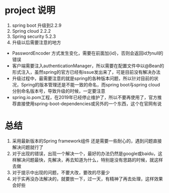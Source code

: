 # project 说明
1. spring boot 升级到2.2.9
2. Spring cloud 2.2.2
3. Spring security 5.2.3
4. 升级以后需要注意的地方
  - PasswordEncoder 方式发生变化，需要在前面加{id}，否则会返回id为null的错误
  - 客户端需要注入authenticationManager，所以需要在配置文件中以@Bean的形式注入，虽然spring的官方已经有issue发出来了，可是目前没有解决办法
  - 升级过程中，最需要注意的就是spring的各种版本问题，所以针对目前的状况，Spring的版本管理还是不能一致的命名，而spring boot与spring cloud
  分别命名版本号，导致升级的时候，一定要注意
  - spring.io.pom工程，在2019年已经停止维护了，所以不要再使用了，官方推荐直接使用spring-boot-dependencies或另外的一个东西，这个在官网有说
 
 # 总结
 1. 采用最新版本的Spring framework组件 还是需要一些耐心的，遇到问题直接解决问题就行了
 2. 对于出现的错误，出现一个解决一个，最好的办法仍然是google或baidu，这样解决问题最快，先解决，再去知道为什么，特别是没有思路的时候，就这样去做
 3. 对于提示中出现的问题，不要大改，要改的尽量少
 4. 对于实再没办法解决的，就要放一下，过一天，有精神了再去处理，这样效果会好些

